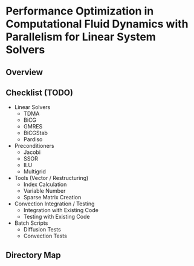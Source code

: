 # Performance Optimization in Computational Fluid Dynamics with Parallelism for Linear System Solvers

## Overview

## Checklist (TODO)
- Linear Solvers
  - TDMA
  - BiCG
  - GMRES
  - BiCGStab
  - Pardiso
- Preconditioners
  - Jacobi
  - SSOR
  - ILU
  - Multigrid
- Tools (Vector / Restructuring)
  - Index Calculation
  - Variable Number
  - Sparse Matrix Creation
- Convection Integration / Testing
  - Integration with Existing Code
  - Testing with Existing Code
- Batch Scripts
  - Diffusion Tests
  - Convection Tests
  
## Directory Map
